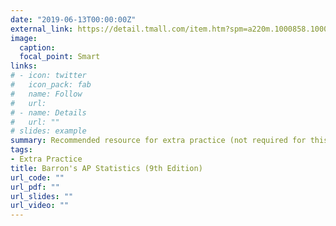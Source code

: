 ```yaml
---
date: "2019-06-13T00:00:00Z"
external_link: https://detail.tmall.com/item.htm?spm=a220m.1000858.1000725.11.47fb7616tg8w9g&id=572518958463&areaId=440600&user_id=2041592426&cat_id=2&is_b=1&rn=bb3e362df6308834729717d490872f49
image:
  caption: 
  focal_point: Smart
links:
# - icon: twitter
#   icon_pack: fab
#   name: Follow
#   url:
# - name: Details
#   url: ""
# slides: example
summary: Recommended resource for extra practice (not required for this course). Make sure the book comes with a CD-ROM (附光盤) if you want additional practice tests.
tags:
- Extra Practice
title: Barron's AP Statistics (9th Edition)
url_code: ""
url_pdf: ""
url_slides: ""
url_video: ""
---
```


